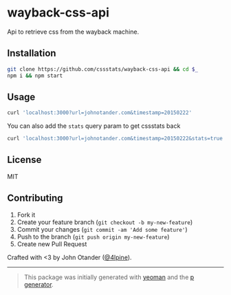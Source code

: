 # wayback-css-api

Api to retrieve css from the wayback machine.

## Installation

```bash
git clone https://github.com/cssstats/wayback-css-api && cd $_
npm i && npm start
```

## Usage

```sh
curl 'localhost:3000?url=johnotander.com&timestamp=20150222'
```

You can also add the `stats` query param to get cssstats back

```sh
curl 'localhost:3000?url=johnotander.com&timestamp=20150222&stats=true'
```

## License

MIT

## Contributing

1. Fork it
2. Create your feature branch (`git checkout -b my-new-feature`)
3. Commit your changes (`git commit -am 'Add some feature'`)
4. Push to the branch (`git push origin my-new-feature`)
5. Create new Pull Request

Crafted with <3 by John Otander ([@4lpine](https://twitter.com/4lpine)).

***

> This package was initially generated with [yeoman](http://yeoman.io) and the [p generator](https://github.com/johnotander/generator-p.git).

